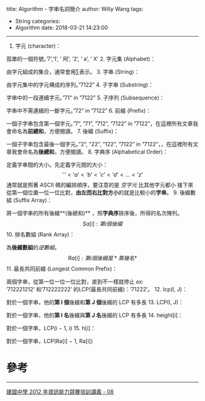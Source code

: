 title: Algorithm - 字串名詞簡介
author: Willy Wang
tags:
  - String
categories:
  - Algorithm
date: 2018-03-21 14:23:00
---
1. 字元 (character)：

 孤單的一個符號。’7’,’1’, ’ 阿’, ’2’, ’ a’, ’ X’
2. 字元集 (Alphabet)：

 由字元組成的集合，通常會用$\sum$表示。
3. 字串 (String)：

 由字元集中的字元構成的序列。”7122”
4. 子字串 (Substring)：

 字串中的一段連續字元。”71” in ”7122”
5. 子序列 (Subsequence)：

 字串中不需連續的一斷字元。”72” in ”7122”
6. 前綴 (Prefix)：

 一個子字串包含第一個字元。”7”, ”71”, ”712”, ”7122” in ”7122”，在這裡所有文章我會命名為**前總和**，方便閱讀。
7. 後綴 (Suffix)：

 一個子字串包含最後一個字元。”2”, ”22”, ”122”, ”7122” in ”7122”，，在這裡所有文章我會命名為**後總和**，方便閱讀。
8. 字典序 (Alphabetical Order)：

 定義字串間的大小。先定義字元間的大小：$$’\,’ < ’a’ < ’b’ < ’c’ < ’d’ < …< ’z’$$通常就是照著 ASCII 碼的編排順序，要注意的是 *空字元* 比其他字元都小
接下來從第一個位置一位一位比對，**由左而右比對方小**的就是比較小的**字串**。
9. 後綴數組 (Suffix Array)：

 將一個字串的所有後綴**(後總和)** ，照**字典序**排序後，所得的名次陣列。$$Sa[i]: 第i個後綴$$
 10. 排名數組 (Rank Array)：

 為**後綴數組**的*逆數組*。$$Ra[i]: 第 i 個後綴是*第幾名*$$
11. 最長共同前綴 (Longest Common Prefix)：

 兩個字串，從第一位一位一位比對，直到不一樣就停止
 $ex:$ <br>
 ’712221212’ 和’712222222’ 的LCP(最長共同前綴)：’71222’。
12. lcp(I, J)：

 對於一個字串，他的**第 I 個**後綴和**第 J 個**後綴的 LCP 有多長
13. LCP(I, J)：

 對於一個字串，他的**第 I 名**後綴與**第 J 名**後綴的 LCP 有多長
14. height[i]：

 對於一個字串，LCP(i − 1, i)
15. h[i]：

 對於一個字串，LCP(Ra[i] − 1, Ra[i])
 
 # 參考
 
 ---
 [建國中學 2012 年資訊能力競賽培訓講義 - 08](http://pisces.ck.tp.edu.tw/~peng/index.php?action=showfile&file=fab7c1879e544bcefffb4b8717f2747436e1c425c)
